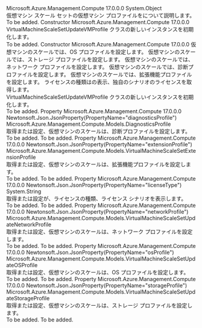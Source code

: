 <Type Name="VirtualMachineScaleSetUpdateVMProfile" FullName="Microsoft.Azure.Management.Compute.Models.VirtualMachineScaleSetUpdateVMProfile">
  <TypeSignature Language="C#" Value="public class VirtualMachineScaleSetUpdateVMProfile" />
  <TypeSignature Language="ILAsm" Value=".class public auto ansi beforefieldinit VirtualMachineScaleSetUpdateVMProfile extends System.Object" />
  <TypeSignature Language="DocId" Value="T:Microsoft.Azure.Management.Compute.Models.VirtualMachineScaleSetUpdateVMProfile" />
  <TypeSignature Language="VB.NET" Value="Public Class VirtualMachineScaleSetUpdateVMProfile" />
  <TypeSignature Language="F#" Value="type VirtualMachineScaleSetUpdateVMProfile = class" />
  <AssemblyInfo>
    <AssemblyName>Microsoft.Azure.Management.Compute</AssemblyName>
    <AssemblyVersion>17.0.0.0</AssemblyVersion>
  </AssemblyInfo>
  <Base>
    <BaseTypeName>System.Object</BaseTypeName>
  </Base>
  <Interfaces />
  <Docs>
    <summary>
            仮想マシン スケール セットの仮想マシン プロファイルをについて説明します。
            </summary>
    <remarks>To be added.</remarks>
  </Docs>
  <Members>
    <Member MemberName=".ctor">
      <MemberSignature Language="C#" Value="public VirtualMachineScaleSetUpdateVMProfile ();" />
      <MemberSignature Language="ILAsm" Value=".method public hidebysig specialname rtspecialname instance void .ctor() cil managed" />
      <MemberSignature Language="DocId" Value="M:Microsoft.Azure.Management.Compute.Models.VirtualMachineScaleSetUpdateVMProfile.#ctor" />
      <MemberSignature Language="VB.NET" Value="Public Sub New ()" />
      <MemberType>Constructor</MemberType>
      <AssemblyInfo>
        <AssemblyName>Microsoft.Azure.Management.Compute</AssemblyName>
        <AssemblyVersion>17.0.0.0</AssemblyVersion>
      </AssemblyInfo>
      <Parameters />
      <Docs>
        <summary>
            VirtualMachineScaleSetUpdateVMProfile クラスの新しいインスタンスを初期化します。
            </summary>
        <remarks>To be added.</remarks>
      </Docs>
    </Member>
    <Member MemberName=".ctor">
      <MemberSignature Language="C#" Value="public VirtualMachineScaleSetUpdateVMProfile (Microsoft.Azure.Management.Compute.Models.VirtualMachineScaleSetUpdateOSProfile osProfile = null, Microsoft.Azure.Management.Compute.Models.VirtualMachineScaleSetUpdateStorageProfile storageProfile = null, Microsoft.Azure.Management.Compute.Models.VirtualMachineScaleSetUpdateNetworkProfile networkProfile = null, Microsoft.Azure.Management.Compute.Models.DiagnosticsProfile diagnosticsProfile = null, Microsoft.Azure.Management.Compute.Models.VirtualMachineScaleSetExtensionProfile extensionProfile = null, string licenseType = null);" />
      <MemberSignature Language="ILAsm" Value=".method public hidebysig specialname rtspecialname instance void .ctor(class Microsoft.Azure.Management.Compute.Models.VirtualMachineScaleSetUpdateOSProfile osProfile, class Microsoft.Azure.Management.Compute.Models.VirtualMachineScaleSetUpdateStorageProfile storageProfile, class Microsoft.Azure.Management.Compute.Models.VirtualMachineScaleSetUpdateNetworkProfile networkProfile, class Microsoft.Azure.Management.Compute.Models.DiagnosticsProfile diagnosticsProfile, class Microsoft.Azure.Management.Compute.Models.VirtualMachineScaleSetExtensionProfile extensionProfile, string licenseType) cil managed" />
      <MemberSignature Language="DocId" Value="M:Microsoft.Azure.Management.Compute.Models.VirtualMachineScaleSetUpdateVMProfile.#ctor(Microsoft.Azure.Management.Compute.Models.VirtualMachineScaleSetUpdateOSProfile,Microsoft.Azure.Management.Compute.Models.VirtualMachineScaleSetUpdateStorageProfile,Microsoft.Azure.Management.Compute.Models.VirtualMachineScaleSetUpdateNetworkProfile,Microsoft.Azure.Management.Compute.Models.DiagnosticsProfile,Microsoft.Azure.Management.Compute.Models.VirtualMachineScaleSetExtensionProfile,System.String)" />
      <MemberSignature Language="F#" Value="new Microsoft.Azure.Management.Compute.Models.VirtualMachineScaleSetUpdateVMProfile : Microsoft.Azure.Management.Compute.Models.VirtualMachineScaleSetUpdateOSProfile * Microsoft.Azure.Management.Compute.Models.VirtualMachineScaleSetUpdateStorageProfile * Microsoft.Azure.Management.Compute.Models.VirtualMachineScaleSetUpdateNetworkProfile * Microsoft.Azure.Management.Compute.Models.DiagnosticsProfile * Microsoft.Azure.Management.Compute.Models.VirtualMachineScaleSetExtensionProfile * string -&gt; Microsoft.Azure.Management.Compute.Models.VirtualMachineScaleSetUpdateVMProfile" Usage="new Microsoft.Azure.Management.Compute.Models.VirtualMachineScaleSetUpdateVMProfile (osProfile, storageProfile, networkProfile, diagnosticsProfile, extensionProfile, licenseType)" />
      <MemberType>Constructor</MemberType>
      <AssemblyInfo>
        <AssemblyName>Microsoft.Azure.Management.Compute</AssemblyName>
        <AssemblyVersion>17.0.0.0</AssemblyVersion>
      </AssemblyInfo>
      <Parameters>
        <Parameter Name="osProfile" Type="Microsoft.Azure.Management.Compute.Models.VirtualMachineScaleSetUpdateOSProfile" />
        <Parameter Name="storageProfile" Type="Microsoft.Azure.Management.Compute.Models.VirtualMachineScaleSetUpdateStorageProfile" />
        <Parameter Name="networkProfile" Type="Microsoft.Azure.Management.Compute.Models.VirtualMachineScaleSetUpdateNetworkProfile" />
        <Parameter Name="diagnosticsProfile" Type="Microsoft.Azure.Management.Compute.Models.DiagnosticsProfile" />
        <Parameter Name="extensionProfile" Type="Microsoft.Azure.Management.Compute.Models.VirtualMachineScaleSetExtensionProfile" />
        <Parameter Name="licenseType" Type="System.String" />
      </Parameters>
      <Docs>
        <param name="osProfile">仮想マシンのスケールでは、OS プロファイルを設定します。</param>
        <param name="storageProfile">仮想マシンのスケールでは、ストレージ プロファイルを設定します。</param>
        <param name="networkProfile">仮想マシンのスケールでは、ネットワーク プロファイルを設定します。</param>
        <param name="diagnosticsProfile">仮想マシンのスケールでは、診断プロファイルを設定します。</param>
        <param name="extensionProfile">仮想マシンのスケールでは、拡張機能プロファイルを設定します。</param>
        <param name="licenseType">ライセンスの種類はの表示、独自のシナリオのライセンスを取得します。</param>
        <summary>
            VirtualMachineScaleSetUpdateVMProfile クラスの新しいインスタンスを初期化します。
            </summary>
        <remarks>To be added.</remarks>
      </Docs>
    </Member>
    <Member MemberName="DiagnosticsProfile">
      <MemberSignature Language="C#" Value="public Microsoft.Azure.Management.Compute.Models.DiagnosticsProfile DiagnosticsProfile { get; set; }" />
      <MemberSignature Language="ILAsm" Value=".property instance class Microsoft.Azure.Management.Compute.Models.DiagnosticsProfile DiagnosticsProfile" />
      <MemberSignature Language="DocId" Value="P:Microsoft.Azure.Management.Compute.Models.VirtualMachineScaleSetUpdateVMProfile.DiagnosticsProfile" />
      <MemberSignature Language="VB.NET" Value="Public Property DiagnosticsProfile As DiagnosticsProfile" />
      <MemberSignature Language="F#" Value="member this.DiagnosticsProfile : Microsoft.Azure.Management.Compute.Models.DiagnosticsProfile with get, set" Usage="Microsoft.Azure.Management.Compute.Models.VirtualMachineScaleSetUpdateVMProfile.DiagnosticsProfile" />
      <MemberType>Property</MemberType>
      <AssemblyInfo>
        <AssemblyName>Microsoft.Azure.Management.Compute</AssemblyName>
        <AssemblyVersion>17.0.0.0</AssemblyVersion>
      </AssemblyInfo>
      <Attributes>
        <Attribute>
          <AttributeName>Newtonsoft.Json.JsonProperty(PropertyName="diagnosticsProfile")</AttributeName>
        </Attribute>
      </Attributes>
      <ReturnValue>
        <ReturnType>Microsoft.Azure.Management.Compute.Models.DiagnosticsProfile</ReturnType>
      </ReturnValue>
      <Docs>
        <summary>
            取得または設定、仮想マシンのスケールは、診断プロファイルを設定します。
            </summary>
        <value>To be added.</value>
        <remarks>To be added.</remarks>
      </Docs>
    </Member>
    <Member MemberName="ExtensionProfile">
      <MemberSignature Language="C#" Value="public Microsoft.Azure.Management.Compute.Models.VirtualMachineScaleSetExtensionProfile ExtensionProfile { get; set; }" />
      <MemberSignature Language="ILAsm" Value=".property instance class Microsoft.Azure.Management.Compute.Models.VirtualMachineScaleSetExtensionProfile ExtensionProfile" />
      <MemberSignature Language="DocId" Value="P:Microsoft.Azure.Management.Compute.Models.VirtualMachineScaleSetUpdateVMProfile.ExtensionProfile" />
      <MemberSignature Language="VB.NET" Value="Public Property ExtensionProfile As VirtualMachineScaleSetExtensionProfile" />
      <MemberSignature Language="F#" Value="member this.ExtensionProfile : Microsoft.Azure.Management.Compute.Models.VirtualMachineScaleSetExtensionProfile with get, set" Usage="Microsoft.Azure.Management.Compute.Models.VirtualMachineScaleSetUpdateVMProfile.ExtensionProfile" />
      <MemberType>Property</MemberType>
      <AssemblyInfo>
        <AssemblyName>Microsoft.Azure.Management.Compute</AssemblyName>
        <AssemblyVersion>17.0.0.0</AssemblyVersion>
      </AssemblyInfo>
      <Attributes>
        <Attribute>
          <AttributeName>Newtonsoft.Json.JsonProperty(PropertyName="extensionProfile")</AttributeName>
        </Attribute>
      </Attributes>
      <ReturnValue>
        <ReturnType>Microsoft.Azure.Management.Compute.Models.VirtualMachineScaleSetExtensionProfile</ReturnType>
      </ReturnValue>
      <Docs>
        <summary>
            取得または設定、仮想マシンのスケールは、拡張機能プロファイルを設定します。
            </summary>
        <value>To be added.</value>
        <remarks>To be added.</remarks>
      </Docs>
    </Member>
    <Member MemberName="LicenseType">
      <MemberSignature Language="C#" Value="public string LicenseType { get; set; }" />
      <MemberSignature Language="ILAsm" Value=".property instance string LicenseType" />
      <MemberSignature Language="DocId" Value="P:Microsoft.Azure.Management.Compute.Models.VirtualMachineScaleSetUpdateVMProfile.LicenseType" />
      <MemberSignature Language="VB.NET" Value="Public Property LicenseType As String" />
      <MemberSignature Language="F#" Value="member this.LicenseType : string with get, set" Usage="Microsoft.Azure.Management.Compute.Models.VirtualMachineScaleSetUpdateVMProfile.LicenseType" />
      <MemberType>Property</MemberType>
      <AssemblyInfo>
        <AssemblyName>Microsoft.Azure.Management.Compute</AssemblyName>
        <AssemblyVersion>17.0.0.0</AssemblyVersion>
      </AssemblyInfo>
      <Attributes>
        <Attribute>
          <AttributeName>Newtonsoft.Json.JsonProperty(PropertyName="licenseType")</AttributeName>
        </Attribute>
      </Attributes>
      <ReturnValue>
        <ReturnType>System.String</ReturnType>
      </ReturnValue>
      <Docs>
        <summary>
            取得または設定が、ライセンスの種類、ライセンス シナリオを表示します。
            </summary>
        <value>To be added.</value>
        <remarks>To be added.</remarks>
      </Docs>
    </Member>
    <Member MemberName="NetworkProfile">
      <MemberSignature Language="C#" Value="public Microsoft.Azure.Management.Compute.Models.VirtualMachineScaleSetUpdateNetworkProfile NetworkProfile { get; set; }" />
      <MemberSignature Language="ILAsm" Value=".property instance class Microsoft.Azure.Management.Compute.Models.VirtualMachineScaleSetUpdateNetworkProfile NetworkProfile" />
      <MemberSignature Language="DocId" Value="P:Microsoft.Azure.Management.Compute.Models.VirtualMachineScaleSetUpdateVMProfile.NetworkProfile" />
      <MemberSignature Language="VB.NET" Value="Public Property NetworkProfile As VirtualMachineScaleSetUpdateNetworkProfile" />
      <MemberSignature Language="F#" Value="member this.NetworkProfile : Microsoft.Azure.Management.Compute.Models.VirtualMachineScaleSetUpdateNetworkProfile with get, set" Usage="Microsoft.Azure.Management.Compute.Models.VirtualMachineScaleSetUpdateVMProfile.NetworkProfile" />
      <MemberType>Property</MemberType>
      <AssemblyInfo>
        <AssemblyName>Microsoft.Azure.Management.Compute</AssemblyName>
        <AssemblyVersion>17.0.0.0</AssemblyVersion>
      </AssemblyInfo>
      <Attributes>
        <Attribute>
          <AttributeName>Newtonsoft.Json.JsonProperty(PropertyName="networkProfile")</AttributeName>
        </Attribute>
      </Attributes>
      <ReturnValue>
        <ReturnType>Microsoft.Azure.Management.Compute.Models.VirtualMachineScaleSetUpdateNetworkProfile</ReturnType>
      </ReturnValue>
      <Docs>
        <summary>
            取得または設定、仮想マシンのスケールは、ネットワーク プロファイルを設定します。
            </summary>
        <value>To be added.</value>
        <remarks>To be added.</remarks>
      </Docs>
    </Member>
    <Member MemberName="OsProfile">
      <MemberSignature Language="C#" Value="public Microsoft.Azure.Management.Compute.Models.VirtualMachineScaleSetUpdateOSProfile OsProfile { get; set; }" />
      <MemberSignature Language="ILAsm" Value=".property instance class Microsoft.Azure.Management.Compute.Models.VirtualMachineScaleSetUpdateOSProfile OsProfile" />
      <MemberSignature Language="DocId" Value="P:Microsoft.Azure.Management.Compute.Models.VirtualMachineScaleSetUpdateVMProfile.OsProfile" />
      <MemberSignature Language="VB.NET" Value="Public Property OsProfile As VirtualMachineScaleSetUpdateOSProfile" />
      <MemberSignature Language="F#" Value="member this.OsProfile : Microsoft.Azure.Management.Compute.Models.VirtualMachineScaleSetUpdateOSProfile with get, set" Usage="Microsoft.Azure.Management.Compute.Models.VirtualMachineScaleSetUpdateVMProfile.OsProfile" />
      <MemberType>Property</MemberType>
      <AssemblyInfo>
        <AssemblyName>Microsoft.Azure.Management.Compute</AssemblyName>
        <AssemblyVersion>17.0.0.0</AssemblyVersion>
      </AssemblyInfo>
      <Attributes>
        <Attribute>
          <AttributeName>Newtonsoft.Json.JsonProperty(PropertyName="osProfile")</AttributeName>
        </Attribute>
      </Attributes>
      <ReturnValue>
        <ReturnType>Microsoft.Azure.Management.Compute.Models.VirtualMachineScaleSetUpdateOSProfile</ReturnType>
      </ReturnValue>
      <Docs>
        <summary>
            取得または設定、仮想マシンのスケールは、OS プロファイルを設定します。
            </summary>
        <value>To be added.</value>
        <remarks>To be added.</remarks>
      </Docs>
    </Member>
    <Member MemberName="StorageProfile">
      <MemberSignature Language="C#" Value="public Microsoft.Azure.Management.Compute.Models.VirtualMachineScaleSetUpdateStorageProfile StorageProfile { get; set; }" />
      <MemberSignature Language="ILAsm" Value=".property instance class Microsoft.Azure.Management.Compute.Models.VirtualMachineScaleSetUpdateStorageProfile StorageProfile" />
      <MemberSignature Language="DocId" Value="P:Microsoft.Azure.Management.Compute.Models.VirtualMachineScaleSetUpdateVMProfile.StorageProfile" />
      <MemberSignature Language="VB.NET" Value="Public Property StorageProfile As VirtualMachineScaleSetUpdateStorageProfile" />
      <MemberSignature Language="F#" Value="member this.StorageProfile : Microsoft.Azure.Management.Compute.Models.VirtualMachineScaleSetUpdateStorageProfile with get, set" Usage="Microsoft.Azure.Management.Compute.Models.VirtualMachineScaleSetUpdateVMProfile.StorageProfile" />
      <MemberType>Property</MemberType>
      <AssemblyInfo>
        <AssemblyName>Microsoft.Azure.Management.Compute</AssemblyName>
        <AssemblyVersion>17.0.0.0</AssemblyVersion>
      </AssemblyInfo>
      <Attributes>
        <Attribute>
          <AttributeName>Newtonsoft.Json.JsonProperty(PropertyName="storageProfile")</AttributeName>
        </Attribute>
      </Attributes>
      <ReturnValue>
        <ReturnType>Microsoft.Azure.Management.Compute.Models.VirtualMachineScaleSetUpdateStorageProfile</ReturnType>
      </ReturnValue>
      <Docs>
        <summary>
            取得または設定、仮想マシンのスケールは、ストレージ プロファイルを設定します。
            </summary>
        <value>To be added.</value>
        <remarks>To be added.</remarks>
      </Docs>
    </Member>
  </Members>
</Type>